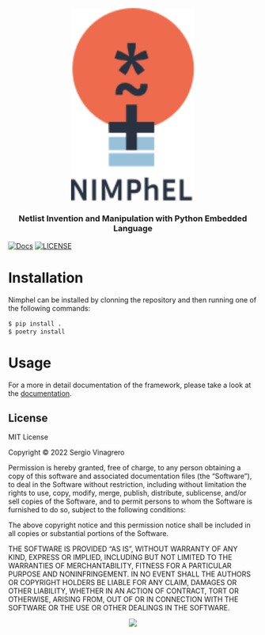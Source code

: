 <div align='center'>
<img src="./docs/img/logo.svg" width="250px">
<h3>Netlist Invention and Manipulation with Python Embedded Language</h3>
</div>

[![Docs](https://img.shields.io/badge/docs-available-brightgreen.svg)](https://servinagrero.github.io/nimphel)
[![LICENSE](https://img.shields.io/github/license/servinagrero/nimphel)](./LICENSE)

# Installation

Nimphel can be installed by clonning the repository and then running one of the following commands:

```
$ pip install .
$ poetry install
```

# Usage

For a more in detail documentation of the framework, please take a look at the [documentation](https://servinagrero.github.io/nimphel).


## License

MIT License

Copyright © 2022 Sergio Vinagrero

Permission is hereby granted, free of charge, to any person obtaining a copy of this software and associated documentation files (the “Software”), to deal in the Software without restriction, including without limitation the rights to use, copy, modify, merge, publish, distribute, sublicense, and/or sell copies of the Software, and to permit persons to whom the Software is furnished to do so, subject to the following conditions:

The above copyright notice and this permission notice shall be included in all copies or substantial portions of the Software.

THE SOFTWARE IS PROVIDED “AS IS”, WITHOUT WARRANTY OF ANY KIND, EXPRESS OR IMPLIED, INCLUDING BUT NOT LIMITED TO THE WARRANTIES OF MERCHANTABILITY, FITNESS FOR A PARTICULAR PURPOSE AND NONINFRINGEMENT. IN NO EVENT SHALL THE AUTHORS OR COPYRIGHT HOLDERS BE LIABLE FOR ANY CLAIM, DAMAGES OR OTHER LIABILITY, WHETHER IN AN ACTION OF CONTRACT, TORT OR OTHERWISE, ARISING FROM, OUT OF OR IN CONNECTION WITH THE SOFTWARE OR THE USE OR OTHER DEALINGS IN THE SOFTWARE.

<div align='center'>
<a href="https://www.buymeacoffee.com/servinagrero"><img src="https://www.buymeacoffee.com/assets/img/custom_images/orange_img.png" width="150px"></a>
</div>
